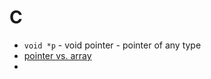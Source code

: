 # C

- `void *p` - void pointer - pointer of any type
- [pointer vs. array](https://www.geeksforgeeks.org/pointer-vs-array-in-c/)
- 